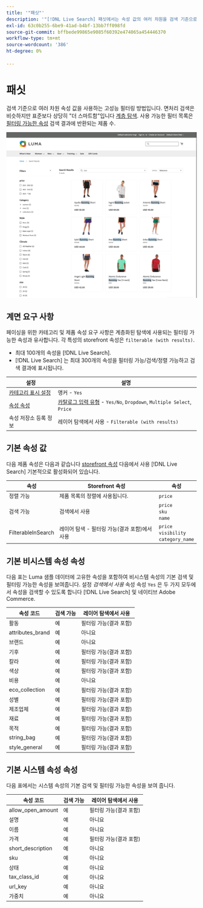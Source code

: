 ```yaml
---
title: '"패싯"'
description: '"[!DNL Live Search] 패싯에서는 속성 값의 여러 차원을 검색 기준으로 사용합니다."'
exl-id: 63c0b255-6be9-41ad-b4bf-13bb7ff098fd
source-git-commit: bffbede99865e9085f60392e474065a454446370
workflow-type: tm+mt
source-wordcount: '386'
ht-degree: 0%

---
```


# 패싯

검색 기준으로 여러 차원 속성 값을 사용하는 고성능 필터링 방법입니다. 면처리 검색은 비슷하지만 표준보다 상당히 &quot;더 스마트함&quot;입니다 [계층 탐색](https://docs.magento.com/user-guide/catalog/navigation-layered.html). 사용 가능한 필터 목록은 [필터링 가능한 속성](https://docs.magento.com/user-guide/catalog/navigation-layered-filterable-attributes.html) 검색 결과에 반환되는 제품 수.

![필터링된 검색 결과](assets/storefront-search-results-run.png)

## 계면 요구 사항

페이싱을 위한 카테고리 및 제품 속성 요구 사항은 계층화된 탐색에 사용되는 필터링 가능한 속성과 유사합니다. 각 특성의 storefront 속성은 `filterable (with results)`.

* 최대 100개의 속성을 [!DNL Live Search].
* [!DNL Live Search] 는 최대 300개의 속성을 필터링 가능/검색/정렬 가능하고 검색 결과에 표시됩니다.

| 설정 | 설명 |
|--- |--- |
| [카테고리 표시 설정](https://docs.magento.com/user-guide/catalog/categories-display-settings.html) | 앵커 - `Yes` |
| [속성 속성](https://docs.magento.com/user-guide/stores/attribute-product-create.html) | [카탈로그 입력 유형](https://docs.magento.com/user-guide/stores/attributes-input-types.html) - `Yes/No`, `Dropdown`, `Multiple Select`, `Price` |
| 속성 저장소 등록 정보 | 레이어 탐색에서 사용 - `Filterable (with results)` |

## 기본 속성 값

다음 제품 속성은 다음과 같습니다 [storefront 속성](https://docs.magento.com/user-guide/stores/attributes-product.html) 다음에서 사용 [!DNL Live Search] 기본적으로 활성화되어 있습니다.

| 속성 | Storefront 속성 | 속성 |
|---|---|---|
| 정렬 가능 | 제품 목록의 정렬에 사용됩니다. | `price` |
| 검색 가능 | 검색에서 사용 | `price` <br />`sku`<br />`name` |
| FilterableInSearch | 레이어 탐색 - 필터링 가능(결과 포함)에서 사용 | `price`<br />`visibility`<br />`category_name` |

## 기본 비시스템 속성 속성

다음 표는 Luma 샘플 데이터에 고유한 속성을 포함하여 비시스템 속성의 기본 검색 및 필터링 가능한 속성을 보여줍니다. 설정 *검색에서 사용* 속성 속성 `Yes` 은 두 가지 모두에서 속성을 검색할 수 있도록 합니다 [!DNL Live Search] 및 네이티브 Adobe Commerce.

| 속성 코드 | 검색 가능 | 레이어 탐색에서 사용 |
|--- |--- |--- |
| 활동 | 예 | 필터링 가능(결과 포함) |
| attributes_brand | 예 | 아니요 |
| 브랜드 | 예 | 아니요 |
| 기후 | 예 | 필터링 가능(결과 포함) |
| 칼라 | 예 | 필터링 가능(결과 포함) |
| 색상 | 예 | 필터링 가능(결과 포함) |
| 비용 | 예 | 아니요 |
| eco_collection | 예 | 필터링 가능(결과 포함) |
| 성별 | 예 | 필터링 가능(결과 포함) |
| 제조업체 | 예 | 필터링 가능(결과 포함) |
| 재료 | 예 | 필터링 가능(결과 포함) |
| 목적 | 예 | 필터링 가능(결과 포함) |
| string_bag | 예 | 필터링 가능(결과 포함) |
| style_general | 예 | 필터링 가능(결과 포함) |

## 기본 시스템 속성 속성

다음 표에서는 시스템 속성의 기본 검색 및 필터링 가능한 속성을 보여 줍니다.

| 속성 코드 | 검색 가능 | 레이어 탐색에서 사용 |
|--- |--- |--- |
| allow_open_amount | 예 | 필터링 가능(결과 포함) |
| 설명 | 예 | 아니요 |
| 이름 | 예 | 아니요 |
| 가격 | 예 | 필터링 가능(결과 포함) |
| short_description | 예 | 아니요 |
| sku | 예 | 아니요 |
| 상태 | 예 | 아니요 |
| tax_class_id | 예 | 아니요 |
| url_key | 예 | 아니요 |
| 가중치 | 예 | 아니요 |
